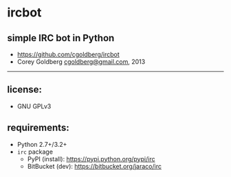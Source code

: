 ircbot
======

simple IRC bot in Python
------------------------
* https://github.com/cgoldberg/ircbot
* Corey Goldberg <cgoldberg@gmail.com>, 2013

----

license:
--------
* GNU GPLv3

requirements:
-------------
* Python 2.7+/3.2+
* `irc` package
  * PyPI (install): https://pypi.python.org/pypi/irc
  * BitBucket (dev): https://bitbucket.org/jaraco/irc
